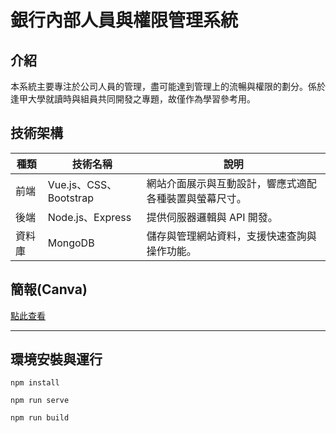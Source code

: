 # 銀行內部人員與權限管理系統
## 介紹  
本系統主要專注於公司人員的管理，盡可能達到管理上的流暢與權限的劃分。係於逢甲大學就讀時與組員共同開發之專題，故僅作為學習參考用。


## 技術架構  
| 種類      | 技術名稱                   | 說明                                                                      |
|-----------|----------------------------|---------------------------------------------------------------------------|
| 前端      | Vue.js、CSS、Bootstrap     | 網站介面展示與互動設計，響應式適配各種裝置與螢幕尺寸。                     |
| 後端      | Node.js、Express           | 提供伺服器邏輯與 API 開發。                                               |
| 資料庫    | MongoDB                    | 儲存與管理網站資料，支援快速查詢與操作功能。                              |

## 簡報(Canva)
[點此查看](https://www.canva.com/design/DAGbIz2EQEk/IOTbzB4W_9SxHzGt9qGJcw/edit?utm_content=DAGbIz2EQEk&utm_campaign=designshare&utm_medium=link2&utm_source=sharebutton)

---
## 環境安裝與運行
```
npm install
```
```
npm run serve
```
```
npm run build
```
